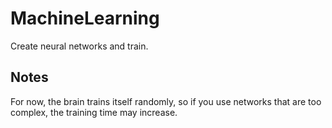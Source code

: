 # MachineLearning
Create neural networks and train.

## Notes
For now, the brain trains itself randomly, so if you use networks that are too complex, the training time may increase.